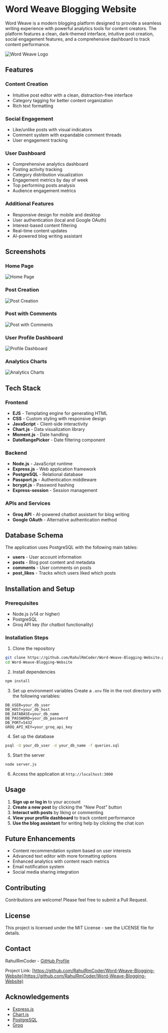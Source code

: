 # Word Weave Blogging Website

Word Weave is a modern blogging platform designed to provide a seamless writing experience with powerful analytics tools for content creators. The platform features a clean, dark-themed interface, intuitive post creation, social engagement features, and a comprehensive dashboard to track content performance.

![Word Weave Logo](screenshots/logo1.png)

## Features

### Content Creation
- Intuitive post editor with a clean, distraction-free interface
- Category tagging for better content organization
- Rich text formatting

### Social Engagement
- Like/unlike posts with visual indicators
- Comment system with expandable comment threads
- User engagement tracking

### User Dashboard
- Comprehensive analytics dashboard
- Posting activity tracking
- Category distribution visualization
- Engagement metrics by day of week
- Top performing posts analysis
- Audience engagement metrics

### Additional Features
- Responsive design for mobile and desktop
- User authentication (local and Google OAuth)
- Interest-based content filtering
- Real-time content updates
- AI-powered blog writing assistant

## Screenshots

### Home Page
![Home Page](screenshots/1.png)

### Post Creation
![Post Creation](screenshots/3.png)

### Post with Comments
![Post with Comments](screenshots/2.png)

### User Profile Dashboard
![Profile Dashboard](screenshots/4.png)

### Analytics Charts
![Analytics Charts](screenshots/5.png)

## Tech Stack

### Frontend
- **EJS** - Templating engine for generating HTML
- **CSS** - Custom styling with responsive design
- **JavaScript** - Client-side interactivity
- **Chart.js** - Data visualization library
- **Moment.js** - Date handling
- **DateRangePicker** - Date filtering component

### Backend
- **Node.js** - JavaScript runtime
- **Express.js** - Web application framework
- **PostgreSQL** - Relational database
- **Passport.js** - Authentication middleware
- **bcrypt.js** - Password hashing
- **Express-session** - Session management

### APIs and Services
- **Groq API** - AI-powered chatbot assistant for blog writing
- **Google OAuth** - Alternative authentication method

## Database Schema

The application uses PostgreSQL with the following main tables:
- **users** - User account information
- **posts** - Blog post content and metadata
- **comments** - User comments on posts
- **post_likes** - Tracks which users liked which posts

## Installation and Setup

### Prerequisites
- Node.js (v14 or higher)
- PostgreSQL
- Groq API key (for chatbot functionality)

### Installation Steps

1. Clone the repository
```bash
git clone https://github.com/RahulRmCoder/Word-Weave-Blogging-Website.git
cd Word-Weave-Blogging-Website
```

2. Install dependencies
```bash
npm install
```

3. Set up environment variables
Create a `.env` file in the root directory with the following variables:
```
DB_USER=your_db_user
DB_HOST=your_db_host
DB_DATABASE=your_db_name
DB_PASSWORD=your_db_password
DB_PORT=5432
GROQ_API_KEY=your_groq_api_key
```

4. Set up the database
```bash
psql -U your_db_user -d your_db_name -f queries.sql
```

5. Start the server
```bash
node server.js
```

6. Access the application at `http://localhost:3000`

## Usage

1. **Sign up or log in** to your account
2. **Create a new post** by clicking the "New Post" button
3. **Interact with posts** by liking or commenting
4. **View your profile dashboard** to track content performance
5. **Use the blog assistant** for writing help by clicking the chat icon

## Future Enhancements

- Content recommendation system based on user interests
- Advanced text editor with more formatting options
- Enhanced analytics with content reach metrics
- Email notification system
- Social media sharing integration

## Contributing

Contributions are welcome! Please feel free to submit a Pull Request.

## License

This project is licensed under the MIT License - see the LICENSE file for details.

## Contact

RahulRmCoder - [GitHub Profile](https://github.com/RahulRmCoder)

Project Link: [https://github.com/RahulRmCoder/Word-Weave-Blogging-Website](https://github.com/RahulRmCoder/Word-Weave-Blogging-Website)

## Acknowledgements

- [Express.js](https://expressjs.com/)
- [Chart.js](https://www.chartjs.org/)
- [PostgreSQL](https://www.postgresql.org/)
- [Groq](https://groq.com/)
